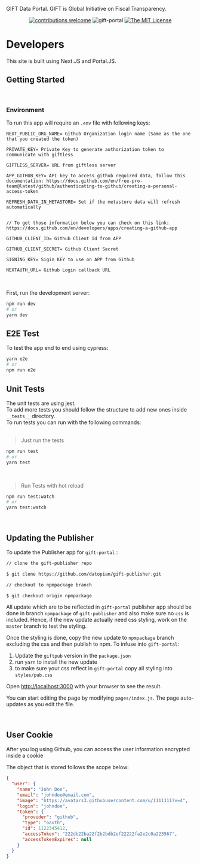 GIFT Data Portal. GIFT is Global Initiative on Fiscal Transparency.

<div align="center">
  
[![contributions welcome](https://img.shields.io/badge/contributions-welcome-brightgreen.svg?style=flat)](https://github.com/datopian/gift-portal/issues)
![gift-portal](https://github.com/datopian/gift-portal/workflows/gift-portal/badge.svg)
[![The MIT License](https://img.shields.io/badge/license-MIT-blue.svg?style=flat-square)](http://opensource.org/licenses/MIT)

</div>

# Developers

This site is built using Next.JS and Portal.JS.

## Getting Started

<br/>

### Environment

To run this app will require an `.env` file with following keys:

```
NEXT_PUBLIC_ORG_NAME= Github Organization login name (Same as the one that you created the token)

PRIVATE_KEY= Private Key to generate authorization token to communicate with giftless

GIFTLESS_SERVER= URL from giftless server

APP_GITHUB_KEY= API key to access github required data, follow this documentation: https://docs.github.com/en/free-pro-team@latest/github/authenticating-to-github/creating-a-personal-access-token

REFRESH_DATA_IN_METASTORE= Set if the metastore data will refresh automatically


// To get those information below you can check on this link: https://docs.github.com/en/developers/apps/creating-a-github-app

GITHUB_CLIENT_ID= Github Client Id from APP

GITHUB_CLIENT_SECRET= Github Client Secret

SIGNING_KEY= Sigin KEY to use on APP from Github 

NEXTAUTH_URL= Github Login callback URL
``` 
<br />

First, run the development server:

```bash
npm run dev
# or
yarn dev
```

## E2E Test

To test the app end to end using cypress:

```bash
yarn e2e
# or
npm run e2e
```

## Unit Tests

The unit tests are using jest.  
To add more tests you should follow the structure to add new ones inside `__tests__` directory.  
To run tests you can run with the following commands:  
<br />

> Just run the tests

```bash
npm run test
# or
yarn test
```

<br />

> Run Tests with hot reload

```bash
npm run test:watch
# or
yarn test:watch
```

<br />

## Updating the Publisher

To update the Publisher app for `gift-portal` :

```bash
// clone the gift-publisher repo

$ git clone https://github.com/datopian/gift-publisher.git

// checkout to npmpackage branch

$ git checkout origin npmpackage

```

All update which are to be reflected in `gift-portal` publisher app should be done in branch `npmpackage` of `gift-publisher` and also make sure no `css`
is included. Hence, if the new update actually need css styling, work on the `master` branch to test the styling.

Once the styling is done, copy the new update to `npmpackage` branch excluding the css and then publish to npm. To infuse into `gift-portal`:

1. Update the `giftpub` version in the `package.json`
2. run `yarn` to install the new update
3. to make sure your css reflect in `gift-portal` copy all styling into `styles/pub.css`

Open [http://localhost:3000](http://localhost:3000) with your browser to see the result.

You can start editing the page by modifying `pages/index.js`. The page auto-updates as you edit the file.

<br />

## User Cookie

After you log using Github, you can access the user information encrypted inside a cookie

The object that is stored follows the scope below: 

```json
{
  "user": {
    "name": "John Doe",
    "email": "johndoe@email.com",
    "image": "https://avatars3.githubusercontent.com/u/1111111?v=4",
    "login": "johndoe",
    "token": {
      "provider": "github",
      "type": "oauth",
      "id": 1122345412,
      "accessToken": "222db22ba22f2b2bdb2ef22222fa2e2c0a223567",
      "accessTokenExpires": null
    }
  }
}
```